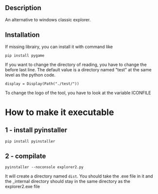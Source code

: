 ## Description

An alternative to windows classic explorer.

## Installation

If missing librairy, you can install it with command like

```
pip install pygame
```

If you want to change the directory of reading, you have to change the before last line. The default value is a directory named "test" at the same level as the python code.

```
display = Display(Path("./test/"))
```

To change the logo of the tool, you have to look at the variable ICONFILE

# How to make it executable

## 1 - install pyinstaller

```
pip install pyinstaller
```

## 2 - compilate

```
pyinstaller --noconsole explorer2.py
```

It will create a directory named `dist`.
You should take the .exe file in it and the \_internal directory should stay in the same directory as the explorer2.exe file
